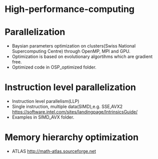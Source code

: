 # High-performance-computing
# Parallelization  
* Baysian parameters optimization on clusters(Swiss National Supercomputing Centre) through OpenMP, MPI and GPU. 
* Optimization is based on evolutionary algortihms which are gradient free.  
* Optimized code in OSP_optimized folder.  

# Instruction level parallelization    
* Instruction level parallelism(LLP)  
* Single instruction, multiple data(SIMD),e.g. SSE,AVX2  
https://software.intel.com/sites/landingpage/IntrinsicsGuide/  
* Examples in SIMD_AVX folder.  
# Memory hierarchy optimization  
* ATLAS http://math-atlas.sourceforge.net  
